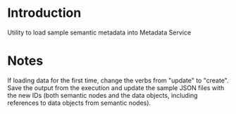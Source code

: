 # Introduction

Utility to load sample semantic metadata into Metadata Service

# Notes

If loading data for the first time, change the verbs from "update" to
"create".  Save the output from the execution and update the sample
JSON files with the new IDs (both semantic nodes and the data objects,
including references to data objects from semantic nodes).
